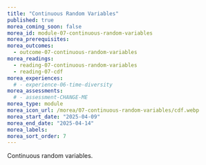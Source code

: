 ```yaml
---
title: "Continuous Random Variables"
published: true
morea_coming_soon: false
morea_id: module-07-continuous-random-variables
morea_prerequisites:
morea_outcomes:
  - outcome-07-continuous-random-variables
morea_readings:
  - reading-07-continuous-random-variables
  - reading-07-cdf
morea_experiences:
  # - experience-06-time-diversity
morea_assessments:
  # - assessment-CHANGE-ME
morea_type: module
morea_icon_url: /morea/07-continuous-random-variables/cdf.webp
morea_start_date: "2025-04-09"
morea_end_date: "2025-04-14"
morea_labels:
morea_sort_order: 7
---
```


Continuous random variables.